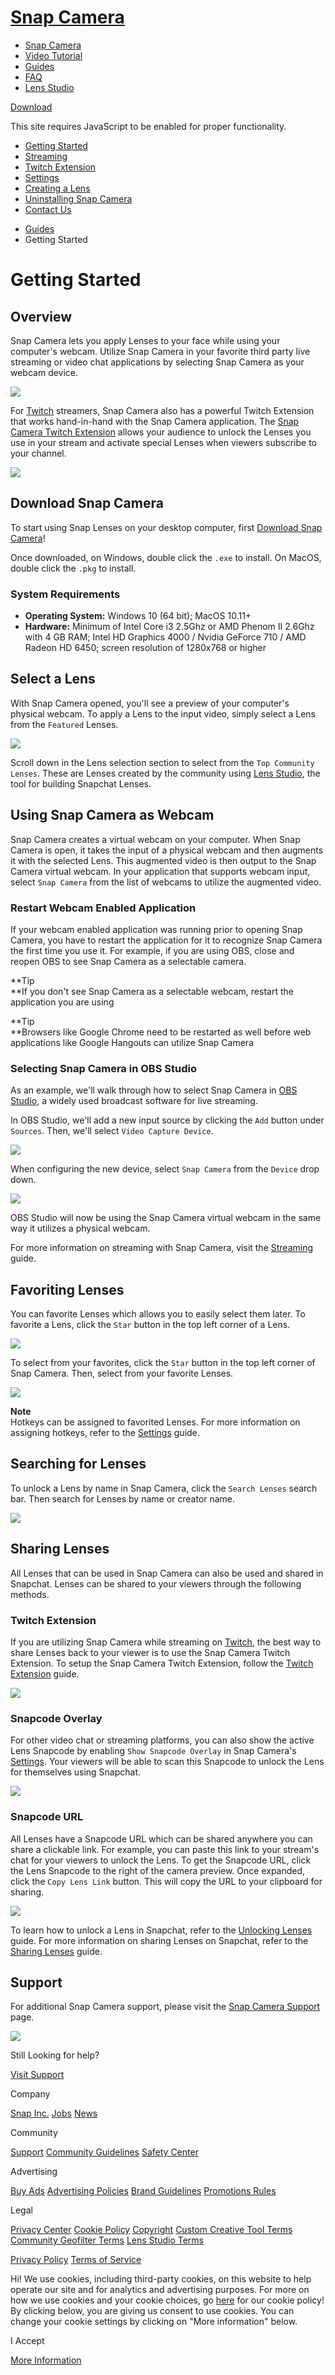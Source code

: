 # [Snap Camera](/)

  - [Snap Camera](/)
  - [Video Tutorial](/#tutorial-section)
  - [Guides](/guides)
  - [FAQ](/support)
  - [Lens Studio](https://lensstudio.snapchat.com)

[Download](/download)

[](#)

This site requires JavaScript to be enabled for proper functionality.

  - [Getting Started](/guides/getting-started)
  - [Streaming](/guides/streaming)
  - [Twitch Extension](/guides/twitch-extension)
  - [Settings](/guides/settings)
  - [Creating a Lens](/guides/creating-a-lens)
  - [Uninstalling Snap Camera](/guides/uninstalling-snap-camera)
  - [Contact Us](/guides/contact-us)

<!-- end list -->

  - [Guides](/guides)
  - Getting Started

# Getting Started

## Overview

Snap Camera lets you apply Lenses to your face while using your
computer's webcam. Utilize Snap Camera in your favorite third party live
streaming or video chat applications by selecting Snap Camera as your
webcam device. 

![](https://storage.googleapis.com/snapchat-lens-assets/f1a09194-f02d-43ed-92b8-62e843179ff0/lensStudio/SC/TXRcJ4Az_Guides/img/sc_guide_getting_started_select_lens.gif)

For [Twitch](https://www.twitch.tv/) streamers, Snap Camera also has a
powerful Twitch Extension that works hand-in-hand with the Snap Camera
application. The [Snap Camera Twitch
Extension](/guides/twitch-extension) allows your audience to unlock the
Lenses you use in your stream and activate special Lenses when viewers
subscribe to your channel.  

![](https://storage.googleapis.com/snapchat-lens-assets/f1a09194-f02d-43ed-92b8-62e843179ff0/lensStudio/SC/TXRcJ4Az_Guides/img/sc_guide_twitch_extension_example.gif)

## Download Snap Camera

To start using Snap Lenses on your desktop computer, first [Download
Snap Camera](/download)\! 

Once downloaded, on Windows, double click the `.exe` to install. On
MacOS, double click the `.pkg` to install.

### System Requirements

  - **Operating System:** Windows 10 (64 bit); MacOS 10.11+
  - **Hardware:** Minimum of Intel Core i3 2.5Ghz or AMD Phenom II
    2.6Ghz with 4 GB RAM; Intel HD Graphics 4000 / Nvidia GeForce 710 /
    AMD Radeon HD 6450; screen resolution of 1280x768 or higher

## Select a Lens

With Snap Camera opened, you'll see a preview of your computer's
physical webcam. To apply a Lens to the input video, simply select a
Lens from the `Featured` Lenses.   

![](https://storage.googleapis.com/snapchat-lens-assets/f1a09194-f02d-43ed-92b8-62e843179ff0/lensStudio/SC/TXRcJ4Az_Guides/img/sc_guide_getting_started_select_lens.gif)

Scroll down in the Lens selection section to select from the `Top
Community Lenses`. These are Lenses created by the community using [Lens
Studio](https://lensstudio.snapchat.com/), the tool for building
Snapchat Lenses. 

## Using Snap Camera as Webcam

Snap Camera creates a virtual webcam on your computer. When Snap Camera
is open, it takes the input of a physical webcam and then augments it
with the selected Lens. This augmented video is then output to the Snap
Camera virtual webcam. In your application that supports webcam input,
select `Snap Camera` from the list of webcams to utilize the augmented
video.

### Restart Webcam Enabled Application

If your webcam enabled application was running prior to opening Snap
Camera, you have to restart the application for it to recognize Snap
Camera the first time you use it. For example, if you are using OBS,
close and reopen OBS to see Snap Camera as a selectable camera. 

**Tip  
**If you don't see Snap Camera as a selectable webcam, restart the
application you are using  

**Tip  
**Browsers like Google Chrome need to be restarted as well before web
applications like Google Hangouts can utilize Snap Camera  

### Selecting Snap Camera in OBS Studio

As an example, we'll walk through how to select Snap Camera in [OBS
Studio](https://obsproject.com/), a widely used broadcast software for
live streaming. 

In OBS Studio, we'll add a new input source by clicking the `Add` button
under `Sources`. Then, we'll select `Video Capture Device`. 

![](https://storage.googleapis.com/snapchat-lens-assets/f1a09194-f02d-43ed-92b8-62e843179ff0/lensStudio/SC/TXRcJ4Az_Guides/img/sc_guide_getting_started_obs_add_source.png)

When configuring the new device, select `Snap Camera` from the `Device`
drop down. 

![](https://storage.googleapis.com/snapchat-lens-assets/f1a09194-f02d-43ed-92b8-62e843179ff0/lensStudio/SC/TXRcJ4Az_Guides/img/sc_guide_getting_started_obs_select_device.png)

OBS Studio will now be using the Snap Camera virtual webcam in the same
way it utilizes a physical webcam.   

For more information on streaming with Snap Camera, visit the
[Streaming](/guides/streaming) guide. 

## Favoriting Lenses

You can favorite Lenses which allows you to easily select them later. To
favorite a Lens, click the `Star` button in the top left corner of a
Lens. 

![](https://storage.googleapis.com/snapchat-lens-assets/f1a09194-f02d-43ed-92b8-62e843179ff0/lensStudio/SC/TXRcJ4Az_Guides/img/sc_guide_getting_started_favorite_lens.gif)

To select from your favorites, click the `Star` button in the top left
corner of Snap Camera. Then, select from your favorite Lenses. 

![](https://storage.googleapis.com/snapchat-lens-assets/f1a09194-f02d-43ed-92b8-62e843179ff0/lensStudio/SC/TXRcJ4Az_Guides/img/sc_guide_getting_started_select_favorite_lens.gif)

**Note**  
Hotkeys can be assigned to favorited Lenses. For more information on
assigning hotkeys, refer to the [Settings](/guides/settings) guide.   

## Searching for Lenses

To unlock a Lens by name in Snap Camera, click the `Search Lenses`
search bar. Then search for Lenses by name or creator name. 

![](https://storage.googleapis.com/snapchat-lens-assets/f1a09194-f02d-43ed-92b8-62e843179ff0/lensStudio/SC/TXRcJ4Az_Guides/img/sc_guides_lens_studio_search.gif)

## Sharing Lenses

All Lenses that can be used in Snap Camera can also be used and shared
in Snapchat. Lenses can be shared to your viewers through the following
methods. 

### Twitch Extension

If you are utilizing Snap Camera while streaming on
[Twitch](https://www.twitch.tv/), the best way to share Lenses back to
your viewer is to use the Snap Camera Twitch Extension. To setup the
Snap Camera Twitch Extension, follow the [Twitch
Extension](/guides/twitch-extension) guide. 

![](https://storage.googleapis.com/snapchat-lens-assets/f1a09194-f02d-43ed-92b8-62e843179ff0/lensStudio/SC/TXRcJ4Az_Guides/img/sc_guide_getting_started_twitch_extension.gif)

### Snapcode Overlay

For other video chat or streaming platforms, you can also show the
active Lens Snapcode by enabling `Show Snapcode Overlay` in Snap
Camera's [Settings](/guides/settings). Your viewers will be able to scan
this Snapcode to unlock the Lens for themselves using Snapchat. 

![](https://storage.googleapis.com/snapchat-lens-assets/f1a09194-f02d-43ed-92b8-62e843179ff0/lensStudio/SC/TXRcJ4Az_Guides/img/sc_guide_settings_show_snapcode.png)

### Snapcode URL

All Lenses have a Snapcode URL which can be shared anywhere you can
share a clickable link. For example, you can paste this link to your
stream's chat for your viewers to unlock the Lens. To get the Snapcode
URL, click the Lens Snapcode to the right of the camera preview. Once
expanded, click the `Copy Lens Link` button. This will copy the URL to
your clipboard for sharing. 

![](https://storage.googleapis.com/snapchat-lens-assets/f1a09194-f02d-43ed-92b8-62e843179ff0/lensStudio/SC/TXRcJ4Az_Guides/img/sc_guide_getting_started_copy_lens_link.gif)

To learn how to unlock a Lens in Snapchat, refer to the [Unlocking
Lenses](https://lensstudio.snapchat.com/guides/sharing/unlocking-lenses/)
guide. For more information on sharing Lenses on Snapchat, refer to the
[Sharing
Lenses](https://lensstudio.snapchat.com/guides/sharing/sharing-your-lens)
guide.   

## Support

For additional Snap Camera support, please visit the [Snap Camera
Support](https://support.snapchat.com/en-US/article/snap-camera-faq)
page. 

![](https://storage.googleapis.com/snapchat-lens-assets/f1a09194-f02d-43ed-92b8-62e843179ff0/lensStudio/SC/TXRcJ4Az_Guides/img/sc_guide_getting_started_graphic.gif)

Still Looking for help?

[Visit
Support](https://support.snapchat.com/en-US/i-need-help?start=5726855856390144)

Company

[Snap Inc.](https://www.snap.com/) [Jobs](https://www.snap.com/jobs/)
[News](https://www.snap.com/news/)

Community

[Support](https://support.snapchat.com/) [Community
Guidelines](https://support.snapchat.com/a/guidelines) [Safety
Center](https://www.snapchat.com/safety)

Advertising

[Buy Ads](https://www.snapchat.com/ads) [Advertising
Policies](https://www.snap.com/ad-policies/) [Brand
Guidelines](https://www.snap.com/brand-guidelines/) [Promotions
Rules](https://support.snapchat.com/a/promotions-rules)

Legal

[Privacy Center](https://www.snap.com/privacy/privacy-center/) [Cookie
Policy](https://www.snap.com/cookie-policy/)
[Copyright](https://support.snapchat.com/co/report-copyright) [Custom
Creative Tool
Terms](https://www.snap.com/en-US/terms/custom-creative-tools/)
[Community Geofilter Terms](https://www.snapchat.com/create/terms.html)
[Lens Studio Terms](https://www.snap.com/terms/lens-studio-terms/)

[Privacy Policy](https://www.snap.com/privacy/privacy-policy/) [Terms of
Service](https://www.snap.com/terms/)

Hi\! We use cookies, including third-party cookies, on this website to
help operate our site and for analytics and advertising purposes. For
more on how we use cookies and your cookie choices, go
[here](https://snap.com/cookie-policy/) for our cookie policy\! By
clicking below, you are giving us consent to use cookies. You can change
your cookie settings by clicking on "More information" below.

I Accept

[More Information](https://www.snapchat.com/cookie-settings)
